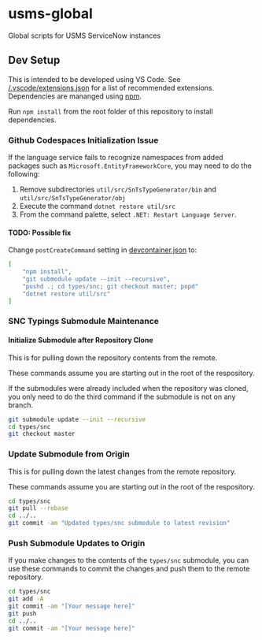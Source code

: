 # usms-global

Global scripts for USMS ServiceNow instances

## Dev Setup

This is intended to be developed using VS Code. See [/.vscode/extensions.json](./.vscode/extensions.json) for a list of recommended extensions. Dependencies are mananged using [npm](https://www.npmjs.com/).

Run `npm install` from the root folder of this repository to install dependencies.

### Github Codespaces Initialization Issue

If the language service fails to recognize namespaces from added packages such as `Microsoft.EntityFrameworkCore`, you may need to do the following:

1. Remove subdirectories `util/src/SnTsTypeGenerator/bin` and `util/src/SnTsTypeGenerator/obj`
2. Execute the command `dotnet restore util/src`
3. From the command palette, select `.NET: Restart Language Server`.

#### TODO: Possible fix

Change `postCreateCommand` setting in [devcontainer.json](./.devcontainer/devcontainer.json) to:

```json
[
    "npm install",
    "git submodule update --init --recursive",
    "pushd .; cd types/snc; git checkout master; popd"
    "dotnet restore util/src"
]
```

### SNC Typings Submodule Maintenance

#### Initialize Submodule after Repository Clone

This is for pulling down the repository contents from the remote.

These commands assume you are starting out in the root of the respository.

If the submodules were already included when the repository was cloned, you only need to do the third command if the submodule is not on any branch.

```sh
git submodule update --init --recursive
cd types/snc
git checkout master
```

### Update Submodule from Origin

This is for pulling down the latest changes from the remote repository.

These commands assume you are starting out in the root of the respository.

```sh
cd types/snc
git pull --rebase
cd ../..
git commit -am "Updated types/snc submodule to latest revision"
```

### Push Submodule Updates to Origin

If you make changes to the contents of the `types/snc` submodule, you can use these commands to commit the changes and push them to the remote repository.

```sh
cd types/snc
git add -A
git commit -am "[Your message here]"
git push
cd ../..
git commit -am "[Your message here]"
```
